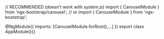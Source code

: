 // RECOMMENDED (doesn't work with system.js)
import { CarouselModule } from 'ngx-bootstrap/carousel';
// or
import { CarouselModule } from 'ngx-bootstrap';

@NgModule({
  imports: [CarouselModule.forRoot(),...]
})
export class AppModule(){}
